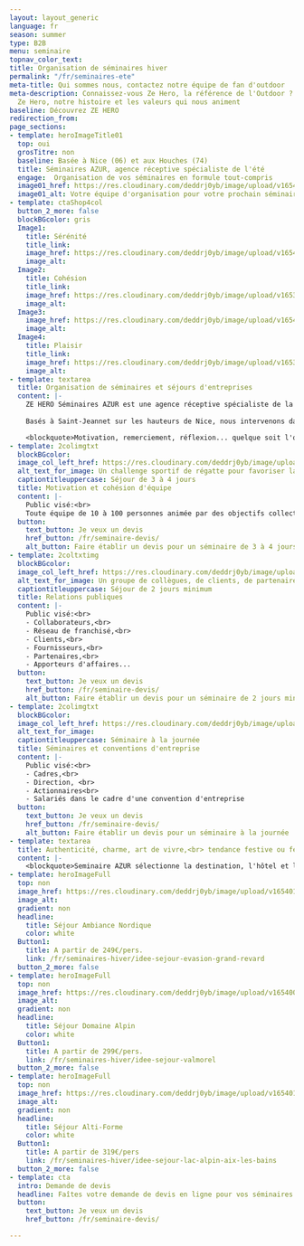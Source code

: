 ```yaml
---
layout: layout_generic
language: fr
season: summer
type: B2B
menu: seminaire
topnav_color_text: 
title: Organisation de séminaires hiver
permalink: "/fr/seminaires-ete"
meta-title: Qui sommes nous, contactez notre équipe de fan d'outdoor
meta-description: Connaissez-vous Ze Hero, la référence de l'Outdoor ? Découvrez l'équipe
  Ze Hero, notre histoire et les valeurs qui nous animent
baseline: Découvrez ZE HERO
redirection_from:
page_sections:
- template: heroImageTitle01
  top: oui
  grosTitre: non
  baseline: Basée à Nice (06) et aux Houches (74)
  title: Séminaires AZUR, agence réceptive spécialiste de l'été
  engage:  Organisation de vos séminaires en formule tout-compris
  image01_href: https://res.cloudinary.com/deddrj0yb/image/upload/v1654010009/website/Seminaires/ete/constantin-QRXxMSin654-unsplash.jpg
  image01_alt: Votre équipe d'organisation pour votre prochain séminaire d'entreprise
- template: ctaShop4col
  button_2_more: false
  blockBGcolor: gris
  Image1:
    title: Sérénité
    title_link:
    image_href: https://res.cloudinary.com/deddrj0yb/image/upload/v1654015684/website/Seminaires/ete/matthieu-joannon-SsA6JKybujo-unsplash.jpg
    image_alt:
  Image2:
    title: Cohésion
    title_link:
    image_href: https://res.cloudinary.com/deddrj0yb/image/upload/v1653043317/website/Seminaires/workshop/IMG_0263.jpg
    image_alt:
  Image3:
    image_href: https://res.cloudinary.com/deddrj0yb/image/upload/v1654015718/website/Seminaires/ete/thomas-despeyroux-2aGaN2oDPQI-unsplash.jpg
    image_alt:
  Image4:
    title: Plaisir
    title_link:
    image_href: https://res.cloudinary.com/deddrj0yb/image/upload/v1653043320/website/Seminaires/workshop/IMG_0286.jpg
    image_alt:
- template: textarea
  title: Organisation de séminaires et séjours d'entreprises
  content: |-
    ZE HERO Séminaires AZUR est une agence réceptive spécialiste de la Haute-Savoie, de la Provence, des Alpes du Sud et de la Côte d'Azur, qui organise vos séminaires : conseils, animation de groupe et réservation de séjour en formule "tout-compris" (hébergement, activités, logistique). 
    
    Basés à Saint-Jeannet sur les hauteurs de Nice, nous intervenons dans les villes, villages et stations balnéaires du littoral depuis 2005 et avec un nouveau camp de base aux Houches pour vos séminaires montagnards.

    <blockquote>Motivation, remerciement, réflexion... quelque soit l'objectif du projet, Seminaire AZUR est la garantie d'un séjour réussi et d'émotions partagées.</blockquote>
- template: 2colimgtxt
  blockBGcolor: 
  image_col_left_href: https://res.cloudinary.com/deddrj0yb/image/upload/c_lfill,h_600,w_600/v1653030711/website/Seminaires/ete/yoksel-zok-yp96m5gyiXQ-unsplash.jpg
  alt_text_for_image: Un challenge sportif de régatte pour favoriser la cohésion d'équipe et l'entraide
  captiontitleuppercase: Séjour de 3 à 4 jours
  title: Motivation et cohésion d'équipe
  content: |- 
    Public visé:<br>
    Toute équipe de 10 à 100 personnes animée par des objectifs collectifs à atteindre (commerciaux, service d'une entreprise, administration...)
  button:
    text_button: Je veux un devis
    href_button: /fr/seminaire-devis/
    alt_button: Faire établir un devis pour un séminaire de 3 à 4 jours
- template: 2coltxtimg
  blockBGcolor: 
  image_col_left_href: https://res.cloudinary.com/deddrj0yb/image/upload/c_fill,h_600,w_600/v1653030860/website/Seminaires/ete/jakob-dalbjorn-cuKJre3nyYc-unsplash.jpg
  alt_text_for_image: Un groupe de collègues, de clients, de partenaire en relations publiques lors d'un sémianire d'entreprise
  captiontitleuppercase: Séjour de 2 jours minimum
  title: Relations publiques
  content: |- 
    Public visé:<br>
    - Collaborateurs,<br>
    - Réseau de franchisé,<br>
    - Clients,<br>
    - Fournisseurs,<br>
    - Partenaires,<br>
    - Apporteurs d'affaires...
  button:
    text_button: Je veux un devis
    href_button: /fr/seminaire-devis/
    alt_button: Faire établir un devis pour un séminaire de 2 jours minimum
- template: 2colimgtxt
  blockBGcolor: 
  image_col_left_href: https://res.cloudinary.com/deddrj0yb/image/upload/c_fill,h_600,w_600/v1650905007/website/Seminaires/ete/stephen-leonardi-bpe5wCyKMbU-unsplash.jpg
  alt_text_for_image: 
  captiontitleuppercase: Séminaire à la journée
  title: Séminaires et conventions d'entreprise
  content: |- 
    Public visé:<br>
    - Cadres,<br>
    - Direction, <br>
    - Actionnaires<br>
    - Salariés dans le cadre d'une convention d'entreprise
  button:
    text_button: Je veux un devis
    href_button: /fr/seminaire-devis/
    alt_button: Faire établir un devis pour un séminaire à la journée
- template: textarea
  title: Authenticité, charme, art de vivre,<br> tendance festive ou féérie du littoral... 
  content: |-
    <blockquote>Seminaire AZUR sélectionne la destination, l'hôtel et les animations pour un séjour en parfaite adéquation avec le projet et l'entreprise.</blockquote>
- template: heroImageFull
  top: non
  image_href: https://res.cloudinary.com/deddrj0yb/image/upload/v1654015582/website/Seminaires/ete/jeremy-bezanger-H8W1PqLWxrE-unsplash.jpg
  image_alt: 
  gradient: non
  headline:
    title: Séjour Ambiance Nordique
    color: white
  Button1:
    title: A partir de 249€/pers.
    link: /fr/seminaires-hiver/idee-sejour-evasion-grand-revard
  button_2_more: false
- template: heroImageFull
  top: non
  image_href: https://res.cloudinary.com/deddrj0yb/image/upload/v1654009876/website/Seminaires/ete/nick-page-8WJkrixuI8M-unsplash.jpg
  image_alt: 
  gradient: non
  headline:
    title: Séjour Domaine Alpin
    color: white
  Button1:
    title: A partir de 299€/pers.
    link: /fr/seminaires-hiver/idee-sejour-valmorel
  button_2_more: false
- template: heroImageFull
  top: non
  image_href: https://res.cloudinary.com/deddrj0yb/image/upload/v1654010009/website/Seminaires/ete/constantin-QRXxMSin654-unsplash.jpg
  image_alt: 
  gradient: non
  headline:
    title: Séjour Alti-Forme
    color: white
  Button1:
    title: A partir de 319€/pers
    link: /fr/seminaires-hiver/idee-sejour-lac-alpin-aix-les-bains
  button_2_more: false
- template: cta
  intro: Demande de devis
  headline: Faîtes votre demande de devis en ligne pour vos séminaires hiver ou été
  button:
    text_button: Je veux un devis
    href_button: /fr/seminaire-devis/

---
```

